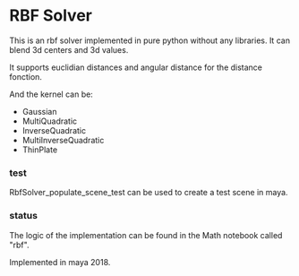 # RBF Solver

This is an rbf solver implemented in pure python without any libraries.
It can blend 3d centers and 3d values.

It supports euclidian distances and angular distance for the distance fonction.

And the kernel can be:
* Gaussian
* MultiQuadratic
* InverseQuadratic
* MultiInverseQuadratic
* ThinPlate

### test

RbfSolver_populate_scene_test can be used to create a test scene in maya.

### status

The logic of the implementation can be found in the Math notebook called "rbf".

Implemented in maya 2018.
